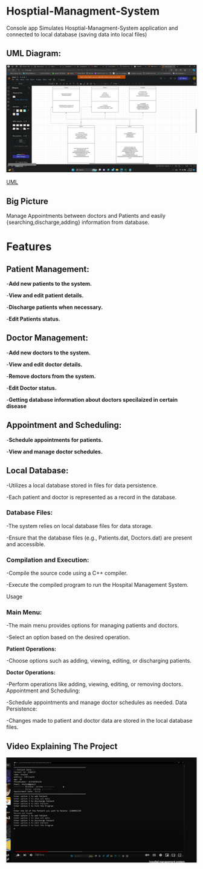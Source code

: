 # Hosptial-Managment-System 
Console app Simulates Hosptial-Managment-System application and connected to local database (saving data into local files)
## UML Diagram:

<img src="https://github.com/khalwsh/Hosptial-Managment-System/blob/main/Hosptial-Managment-System/Screenshot%20(240).png" width=900>

[UML](https://lucid.app/lucidchart/5c46f23f-b866-4d54-9cd8-fab2f6c43570/edit?invitationId=inv_bc5f673b-c1f7-4bef-8540-b9ff4c36dd6a&page=HWEp-vi-RSFO)
## Big Picture
Manage Appointments between doctors and Patients and easily {searching,discharge,adding} information from database.

# Features
## Patient Management:

-__Add new patients to the system.__

-__View and edit patient details.__

-__Discharge patients when necessary.__

-__Edit Patients status.__


## Doctor Management:

-__Add new doctors to the system.__

-__View and edit doctor details.__

-__Remove doctors from the system.__

-__Edit Doctor status.__

-__Getting database information about doctors specilaized in certain disease__

## Appointment and Scheduling:

-__Schedule appointments for patients.__

-__View and manage doctor schedules.__

## Local Database:

-Utilizes a local database stored in files for data persistence.

-Each patient and doctor is represented as a record in the database.

### Database Files:

-The system relies on local database files for data storage.

-Ensure that the database files (e.g., Patients.dat, Doctors.dat) are present and accessible.

### Compilation and Execution:

-Compile the source code using a C++ compiler.

-Execute the compiled program to run the Hospital Management System.

Usage
### Main Menu:

-The main menu provides options for managing patients and doctors.

-Select an option based on the desired operation.

__Patient Operations:__

-Choose options such as adding, viewing, editing, or discharging patients.

__Doctor Operations:__

-Perform operations like adding, viewing, editing, or removing doctors.
Appointment and Scheduling:

-Schedule appointments and manage doctor schedules as needed.
Data Persistence:

-Changes made to patient and doctor data are stored in the local database files.

## Video Explaining The Project
[![Video on youtube](https://github.com/khalwsh/Hosptial-Managment-System/blob/main/Hosptial-Managment-System/Web%20capture_17-1-2024_132533_www.youtube.com.jpeg)](https://www.youtube.com/watch?si=09bWFZ-5IOU646bq&v=HCK4cW0Mtbk&feature=youtu.be)
